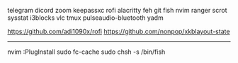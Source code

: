 telegram
dicord
zoom
keepassxc
rofi
alacritty
feh
git
fish 
nvim
ranger
scrot
sysstat
i3blocks
vlc 
tmux
pulseaudio-bluetooth 
yadm

https://github.com/adi1090x/rofi
https://github.com/nonpop/xkblayout-state

---
nvim :PlugInstall
sudo fc-cache
sudo chsh -s /bin/fish
